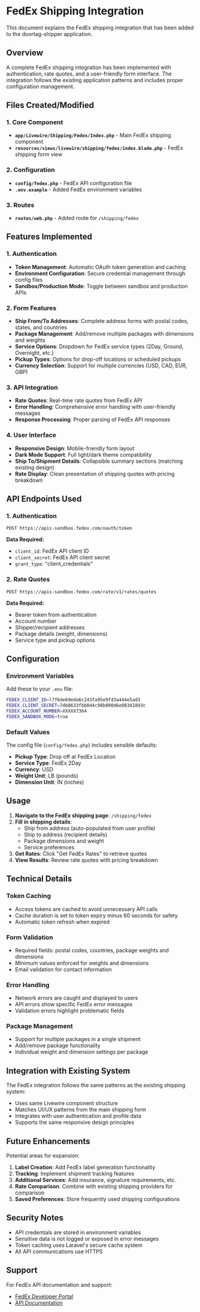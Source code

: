 # FedEx Shipping Integration

This document explains the FedEx shipping integration that has been added to the doortag-shipper application.

## Overview

A complete FedEx shipping integration has been implemented with authentication, rate quotes, and a user-friendly form interface. The integration follows the existing application patterns and includes proper configuration management.

## Files Created/Modified

### 1. Core Component
- **`app/Livewire/Shipping/Fedex/Index.php`** - Main FedEx shipping component
- **`resources/views/livewire/shipping/fedex/index.blade.php`** - FedEx shipping form view

### 2. Configuration
- **`config/fedex.php`** - FedEx API configuration file
- **`.env.example`** - Added FedEx environment variables

### 3. Routes
- **`routes/web.php`** - Added route for `/shipping/fedex`

## Features Implemented

### 1. Authentication
- **Token Management**: Automatic OAuth token generation and caching
- **Environment Configuration**: Secure credential management through config files
- **Sandbox/Production Mode**: Toggle between sandbox and production APIs

### 2. Form Features
- **Ship From/To Addresses**: Complete address forms with postal codes, states, and countries
- **Package Management**: Add/remove multiple packages with dimensions and weights
- **Service Options**: Dropdown for FedEx service types (2Day, Ground, Overnight, etc.)
- **Pickup Types**: Options for drop-off locations or scheduled pickups
- **Currency Selection**: Support for multiple currencies (USD, CAD, EUR, GBP)

### 3. API Integration
- **Rate Quotes**: Real-time rate quotes from FedEx API
- **Error Handling**: Comprehensive error handling with user-friendly messages
- **Response Processing**: Proper parsing of FedEx API responses

### 4. User Interface
- **Responsive Design**: Mobile-friendly form layout
- **Dark Mode Support**: Full light/dark theme compatibility
- **Ship To/Shipment Details**: Collapsible summary sections (matching existing design)
- **Rate Display**: Clean presentation of shipping quotes with pricing breakdown

## API Endpoints Used

### 1. Authentication
```
POST https://apis-sandbox.fedex.com/oauth/token
```
**Data Required:**
- `client_id`: FedEx API client ID
- `client_secret`: FedEx API client secret  
- `grant_type`: "client_credentials"

### 2. Rate Quotes
```
POST https://apis-sandbox.fedex.com/rate/v1/rates/quotes
```
**Data Required:**
- Bearer token from authentication
- Account number
- Shipper/recipient addresses
- Package details (weight, dimensions)
- Service type and pickup options

## Configuration

### Environment Variables
Add these to your `.env` file:
```bash
FEDEX_CLIENT_ID=l7f6de69eda6c243fa95e9f43a444e5ad3
FEDEX_CLIENT_SECRET=7db8633fbb044c98b890d6e08341893c
FEDEX_ACCOUNT_NUMBER=XXXXX7364
FEDEX_SANDBOX_MODE=true
```

### Default Values
The config file (`config/fedex.php`) includes sensible defaults:
- **Pickup Type**: Drop off at FedEx Location
- **Service Type**: FedEx 2Day
- **Currency**: USD
- **Weight Unit**: LB (pounds)
- **Dimension Unit**: IN (inches)

## Usage

1. **Navigate to the FedEx shipping page**: `/shipping/fedex`
2. **Fill in shipping details**:
   - Ship from address (auto-populated from user profile)
   - Ship to address (recipient details)
   - Package dimensions and weight
   - Service preferences
3. **Get Rates**: Click "Get FedEx Rates" to retrieve quotes
4. **View Results**: Review rate quotes with pricing breakdown

## Technical Details

### Token Caching
- Access tokens are cached to avoid unnecessary API calls
- Cache duration is set to token expiry minus 60 seconds for safety
- Automatic token refresh when expired

### Form Validation
- Required fields: postal codes, countries, package weights and dimensions
- Minimum values enforced for weights and dimensions
- Email validation for contact information

### Error Handling
- Network errors are caught and displayed to users
- API errors show specific FedEx error messages
- Validation errors highlight problematic fields

### Package Management
- Support for multiple packages in a single shipment
- Add/remove package functionality
- Individual weight and dimension settings per package

## Integration with Existing System

The FedEx integration follows the same patterns as the existing shipping system:
- Uses same Livewire component structure
- Matches UI/UX patterns from the main shipping form
- Integrates with user authentication and profile data
- Supports the same responsive design principles

## Future Enhancements

Potential areas for expansion:
1. **Label Creation**: Add FedEx label generation functionality
2. **Tracking**: Implement shipment tracking features
3. **Additional Services**: Add insurance, signature requirements, etc.
4. **Rate Comparison**: Combine with existing shipping providers for comparison
5. **Saved Preferences**: Store frequently used shipping configurations

## Security Notes

- API credentials are stored in environment variables
- Sensitive data is not logged or exposed in error messages
- Token caching uses Laravel's secure cache system
- All API communications use HTTPS

## Support

For FedEx API documentation and support:
- [FedEx Developer Portal](https://developer.fedex.com/)
- [API Documentation](https://developer.fedex.com/api/en-us/catalog/rate/v1/docs.html)